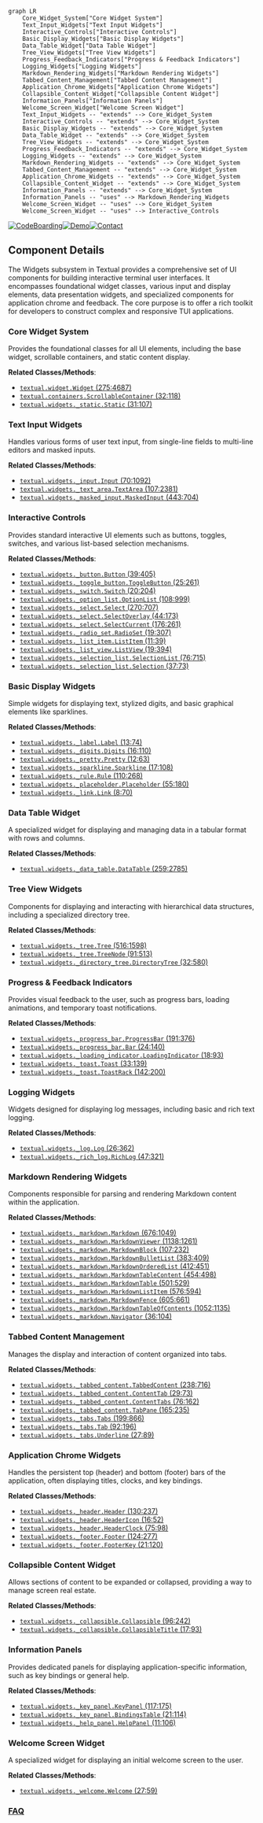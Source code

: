 ```mermaid
graph LR
    Core_Widget_System["Core Widget System"]
    Text_Input_Widgets["Text Input Widgets"]
    Interactive_Controls["Interactive Controls"]
    Basic_Display_Widgets["Basic Display Widgets"]
    Data_Table_Widget["Data Table Widget"]
    Tree_View_Widgets["Tree View Widgets"]
    Progress_Feedback_Indicators["Progress & Feedback Indicators"]
    Logging_Widgets["Logging Widgets"]
    Markdown_Rendering_Widgets["Markdown Rendering Widgets"]
    Tabbed_Content_Management["Tabbed Content Management"]
    Application_Chrome_Widgets["Application Chrome Widgets"]
    Collapsible_Content_Widget["Collapsible Content Widget"]
    Information_Panels["Information Panels"]
    Welcome_Screen_Widget["Welcome Screen Widget"]
    Text_Input_Widgets -- "extends" --> Core_Widget_System
    Interactive_Controls -- "extends" --> Core_Widget_System
    Basic_Display_Widgets -- "extends" --> Core_Widget_System
    Data_Table_Widget -- "extends" --> Core_Widget_System
    Tree_View_Widgets -- "extends" --> Core_Widget_System
    Progress_Feedback_Indicators -- "extends" --> Core_Widget_System
    Logging_Widgets -- "extends" --> Core_Widget_System
    Markdown_Rendering_Widgets -- "extends" --> Core_Widget_System
    Tabbed_Content_Management -- "extends" --> Core_Widget_System
    Application_Chrome_Widgets -- "extends" --> Core_Widget_System
    Collapsible_Content_Widget -- "extends" --> Core_Widget_System
    Information_Panels -- "extends" --> Core_Widget_System
    Information_Panels -- "uses" --> Markdown_Rendering_Widgets
    Welcome_Screen_Widget -- "uses" --> Core_Widget_System
    Welcome_Screen_Widget -- "uses" --> Interactive_Controls
```
[![CodeBoarding](https://img.shields.io/badge/Generated%20by-CodeBoarding-9cf?style=flat-square)](https://github.com/CodeBoarding/GeneratedOnBoardings)[![Demo](https://img.shields.io/badge/Try%20our-Demo-blue?style=flat-square)](https://www.codeboarding.org/demo)[![Contact](https://img.shields.io/badge/Contact%20us%20-%20contact@codeboarding.org-lightgrey?style=flat-square)](mailto:contact@codeboarding.org)

## Component Details

The Widgets subsystem in Textual provides a comprehensive set of UI components for building interactive terminal user interfaces. It encompasses foundational widget classes, various input and display elements, data presentation widgets, and specialized components for application chrome and feedback. The core purpose is to offer a rich toolkit for developers to construct complex and responsive TUI applications.

### Core Widget System
Provides the foundational classes for all UI elements, including the base widget, scrollable containers, and static content display.


**Related Classes/Methods**:

- <a href="https://github.com/Textualize/textual/blob/master/src/textual/widget.py#L275-L4687" target="_blank" rel="noopener noreferrer">`textual.widget.Widget` (275:4687)</a>
- <a href="https://github.com/Textualize/textual/blob/master/src/textual/containers.py#L32-L118" target="_blank" rel="noopener noreferrer">`textual.containers.ScrollableContainer` (32:118)</a>
- <a href="https://github.com/Textualize/textual/blob/master/src/textual/widgets/_static.py#L31-L107" target="_blank" rel="noopener noreferrer">`textual.widgets._static.Static` (31:107)</a>


### Text Input Widgets
Handles various forms of user text input, from single-line fields to multi-line editors and masked inputs.


**Related Classes/Methods**:

- <a href="https://github.com/Textualize/textual/blob/master/src/textual/widgets/_input.py#L70-L1092" target="_blank" rel="noopener noreferrer">`textual.widgets._input.Input` (70:1092)</a>
- <a href="https://github.com/Textualize/textual/blob/master/src/textual/widgets/_text_area.py#L107-L2381" target="_blank" rel="noopener noreferrer">`textual.widgets._text_area.TextArea` (107:2381)</a>
- <a href="https://github.com/Textualize/textual/blob/master/src/textual/widgets/_masked_input.py#L443-L704" target="_blank" rel="noopener noreferrer">`textual.widgets._masked_input.MaskedInput` (443:704)</a>


### Interactive Controls
Provides standard interactive UI elements such as buttons, toggles, switches, and various list-based selection mechanisms.


**Related Classes/Methods**:

- <a href="https://github.com/Textualize/textual/blob/master/src/textual/widgets/_button.py#L39-L405" target="_blank" rel="noopener noreferrer">`textual.widgets._button.Button` (39:405)</a>
- <a href="https://github.com/Textualize/textual/blob/master/src/textual/widgets/_toggle_button.py#L25-L261" target="_blank" rel="noopener noreferrer">`textual.widgets._toggle_button.ToggleButton` (25:261)</a>
- <a href="https://github.com/Textualize/textual/blob/master/src/textual/widgets/_switch.py#L20-L204" target="_blank" rel="noopener noreferrer">`textual.widgets._switch.Switch` (20:204)</a>
- <a href="https://github.com/Textualize/textual/blob/master/src/textual/widgets/_option_list.py#L108-L999" target="_blank" rel="noopener noreferrer">`textual.widgets._option_list.OptionList` (108:999)</a>
- <a href="https://github.com/Textualize/textual/blob/master/src/textual/widgets/_select.py#L270-L707" target="_blank" rel="noopener noreferrer">`textual.widgets._select.Select` (270:707)</a>
- <a href="https://github.com/Textualize/textual/blob/master/src/textual/widgets/_select.py#L44-L173" target="_blank" rel="noopener noreferrer">`textual.widgets._select.SelectOverlay` (44:173)</a>
- <a href="https://github.com/Textualize/textual/blob/master/src/textual/widgets/_select.py#L176-L261" target="_blank" rel="noopener noreferrer">`textual.widgets._select.SelectCurrent` (176:261)</a>
- <a href="https://github.com/Textualize/textual/blob/master/src/textual/widgets/_radio_set.py#L19-L307" target="_blank" rel="noopener noreferrer">`textual.widgets._radio_set.RadioSet` (19:307)</a>
- <a href="https://github.com/Textualize/textual/blob/master/src/textual/widgets/_list_item.py#L11-L39" target="_blank" rel="noopener noreferrer">`textual.widgets._list_item.ListItem` (11:39)</a>
- <a href="https://github.com/Textualize/textual/blob/master/src/textual/widgets/_list_view.py#L19-L394" target="_blank" rel="noopener noreferrer">`textual.widgets._list_view.ListView` (19:394)</a>
- <a href="https://github.com/Textualize/textual/blob/master/src/textual/widgets/_selection_list.py#L76-L715" target="_blank" rel="noopener noreferrer">`textual.widgets._selection_list.SelectionList` (76:715)</a>
- <a href="https://github.com/Textualize/textual/blob/master/src/textual/widgets/_selection_list.py#L37-L73" target="_blank" rel="noopener noreferrer">`textual.widgets._selection_list.Selection` (37:73)</a>


### Basic Display Widgets
Simple widgets for displaying text, stylized digits, and basic graphical elements like sparklines.


**Related Classes/Methods**:

- <a href="https://github.com/Textualize/textual/blob/master/src/textual/widgets/_label.py#L13-L74" target="_blank" rel="noopener noreferrer">`textual.widgets._label.Label` (13:74)</a>
- <a href="https://github.com/Textualize/textual/blob/master/src/textual/widgets/_digits.py#L16-L110" target="_blank" rel="noopener noreferrer">`textual.widgets._digits.Digits` (16:110)</a>
- <a href="https://github.com/Textualize/textual/blob/master/src/textual/widgets/_pretty.py#L12-L63" target="_blank" rel="noopener noreferrer">`textual.widgets._pretty.Pretty` (12:63)</a>
- <a href="https://github.com/Textualize/textual/blob/master/src/textual/widgets/_sparkline.py#L17-L108" target="_blank" rel="noopener noreferrer">`textual.widgets._sparkline.Sparkline` (17:108)</a>
- <a href="https://github.com/Textualize/textual/blob/master/src/textual/widgets/_rule.py#L110-L268" target="_blank" rel="noopener noreferrer">`textual.widgets._rule.Rule` (110:268)</a>
- <a href="https://github.com/Textualize/textual/blob/master/src/textual/widgets/_placeholder.py#L55-L180" target="_blank" rel="noopener noreferrer">`textual.widgets._placeholder.Placeholder` (55:180)</a>
- <a href="https://github.com/Textualize/textual/blob/master/src/textual/widgets/_link.py#L8-L70" target="_blank" rel="noopener noreferrer">`textual.widgets._link.Link` (8:70)</a>


### Data Table Widget
A specialized widget for displaying and managing data in a tabular format with rows and columns.


**Related Classes/Methods**:

- <a href="https://github.com/Textualize/textual/blob/master/src/textual/widgets/_data_table.py#L259-L2785" target="_blank" rel="noopener noreferrer">`textual.widgets._data_table.DataTable` (259:2785)</a>


### Tree View Widgets
Components for displaying and interacting with hierarchical data structures, including a specialized directory tree.


**Related Classes/Methods**:

- <a href="https://github.com/Textualize/textual/blob/master/src/textual/widgets/_tree.py#L516-L1598" target="_blank" rel="noopener noreferrer">`textual.widgets._tree.Tree` (516:1598)</a>
- <a href="https://github.com/Textualize/textual/blob/master/src/textual/widgets/_tree.py#L91-L513" target="_blank" rel="noopener noreferrer">`textual.widgets._tree.TreeNode` (91:513)</a>
- <a href="https://github.com/Textualize/textual/blob/master/src/textual/widgets/_directory_tree.py#L32-L580" target="_blank" rel="noopener noreferrer">`textual.widgets._directory_tree.DirectoryTree` (32:580)</a>


### Progress & Feedback Indicators
Provides visual feedback to the user, such as progress bars, loading animations, and temporary toast notifications.


**Related Classes/Methods**:

- <a href="https://github.com/Textualize/textual/blob/master/src/textual/widgets/_progress_bar.py#L191-L376" target="_blank" rel="noopener noreferrer">`textual.widgets._progress_bar.ProgressBar` (191:376)</a>
- <a href="https://github.com/Textualize/textual/blob/master/src/textual/widgets/_progress_bar.py#L24-L140" target="_blank" rel="noopener noreferrer">`textual.widgets._progress_bar.Bar` (24:140)</a>
- <a href="https://github.com/Textualize/textual/blob/master/src/textual/widgets/_loading_indicator.py#L18-L93" target="_blank" rel="noopener noreferrer">`textual.widgets._loading_indicator.LoadingIndicator` (18:93)</a>
- <a href="https://github.com/Textualize/textual/blob/master/src/textual/widgets/_toast.py#L33-L139" target="_blank" rel="noopener noreferrer">`textual.widgets._toast.Toast` (33:139)</a>
- <a href="https://github.com/Textualize/textual/blob/master/src/textual/widgets/_toast.py#L142-L200" target="_blank" rel="noopener noreferrer">`textual.widgets._toast.ToastRack` (142:200)</a>


### Logging Widgets
Widgets designed for displaying log messages, including basic and rich text logging.


**Related Classes/Methods**:

- <a href="https://github.com/Textualize/textual/blob/master/src/textual/widgets/_log.py#L26-L362" target="_blank" rel="noopener noreferrer">`textual.widgets._log.Log` (26:362)</a>
- <a href="https://github.com/Textualize/textual/blob/master/src/textual/widgets/_rich_log.py#L47-L321" target="_blank" rel="noopener noreferrer">`textual.widgets._rich_log.RichLog` (47:321)</a>


### Markdown Rendering Widgets
Components responsible for parsing and rendering Markdown content within the application.


**Related Classes/Methods**:

- <a href="https://github.com/Textualize/textual/blob/master/src/textual/widgets/_markdown.py#L676-L1049" target="_blank" rel="noopener noreferrer">`textual.widgets._markdown.Markdown` (676:1049)</a>
- <a href="https://github.com/Textualize/textual/blob/master/src/textual/widgets/_markdown.py#L1138-L1261" target="_blank" rel="noopener noreferrer">`textual.widgets._markdown.MarkdownViewer` (1138:1261)</a>
- <a href="https://github.com/Textualize/textual/blob/master/src/textual/widgets/_markdown.py#L107-L232" target="_blank" rel="noopener noreferrer">`textual.widgets._markdown.MarkdownBlock` (107:232)</a>
- <a href="https://github.com/Textualize/textual/blob/master/src/textual/widgets/_markdown.py#L383-L409" target="_blank" rel="noopener noreferrer">`textual.widgets._markdown.MarkdownBulletList` (383:409)</a>
- <a href="https://github.com/Textualize/textual/blob/master/src/textual/widgets/_markdown.py#L412-L451" target="_blank" rel="noopener noreferrer">`textual.widgets._markdown.MarkdownOrderedList` (412:451)</a>
- <a href="https://github.com/Textualize/textual/blob/master/src/textual/widgets/_markdown.py#L454-L498" target="_blank" rel="noopener noreferrer">`textual.widgets._markdown.MarkdownTableContent` (454:498)</a>
- <a href="https://github.com/Textualize/textual/blob/master/src/textual/widgets/_markdown.py#L501-L529" target="_blank" rel="noopener noreferrer">`textual.widgets._markdown.MarkdownTable` (501:529)</a>
- <a href="https://github.com/Textualize/textual/blob/master/src/textual/widgets/_markdown.py#L576-L594" target="_blank" rel="noopener noreferrer">`textual.widgets._markdown.MarkdownListItem` (576:594)</a>
- <a href="https://github.com/Textualize/textual/blob/master/src/textual/widgets/_markdown.py#L605-L661" target="_blank" rel="noopener noreferrer">`textual.widgets._markdown.MarkdownFence` (605:661)</a>
- <a href="https://github.com/Textualize/textual/blob/master/src/textual/widgets/_markdown.py#L1052-L1135" target="_blank" rel="noopener noreferrer">`textual.widgets._markdown.MarkdownTableOfContents` (1052:1135)</a>
- <a href="https://github.com/Textualize/textual/blob/master/src/textual/widgets/_markdown.py#L36-L104" target="_blank" rel="noopener noreferrer">`textual.widgets._markdown.Navigator` (36:104)</a>


### Tabbed Content Management
Manages the display and interaction of content organized into tabs.


**Related Classes/Methods**:

- <a href="https://github.com/Textualize/textual/blob/master/src/textual/widgets/_tabbed_content.py#L238-L716" target="_blank" rel="noopener noreferrer">`textual.widgets._tabbed_content.TabbedContent` (238:716)</a>
- <a href="https://github.com/Textualize/textual/blob/master/src/textual/widgets/_tabbed_content.py#L29-L73" target="_blank" rel="noopener noreferrer">`textual.widgets._tabbed_content.ContentTab` (29:73)</a>
- <a href="https://github.com/Textualize/textual/blob/master/src/textual/widgets/_tabbed_content.py#L76-L162" target="_blank" rel="noopener noreferrer">`textual.widgets._tabbed_content.ContentTabs` (76:162)</a>
- <a href="https://github.com/Textualize/textual/blob/master/src/textual/widgets/_tabbed_content.py#L165-L235" target="_blank" rel="noopener noreferrer">`textual.widgets._tabbed_content.TabPane` (165:235)</a>
- <a href="https://github.com/Textualize/textual/blob/master/src/textual/widgets/_tabs.py#L199-L866" target="_blank" rel="noopener noreferrer">`textual.widgets._tabs.Tabs` (199:866)</a>
- <a href="https://github.com/Textualize/textual/blob/master/src/textual/widgets/_tabs.py#L92-L196" target="_blank" rel="noopener noreferrer">`textual.widgets._tabs.Tab` (92:196)</a>
- <a href="https://github.com/Textualize/textual/blob/master/src/textual/widgets/_tabs.py#L27-L89" target="_blank" rel="noopener noreferrer">`textual.widgets._tabs.Underline` (27:89)</a>


### Application Chrome Widgets
Handles the persistent top (header) and bottom (footer) bars of the application, often displaying titles, clocks, and key bindings.


**Related Classes/Methods**:

- <a href="https://github.com/Textualize/textual/blob/master/src/textual/widgets/_header.py#L130-L237" target="_blank" rel="noopener noreferrer">`textual.widgets._header.Header` (130:237)</a>
- <a href="https://github.com/Textualize/textual/blob/master/src/textual/widgets/_header.py#L16-L52" target="_blank" rel="noopener noreferrer">`textual.widgets._header.HeaderIcon` (16:52)</a>
- <a href="https://github.com/Textualize/textual/blob/master/src/textual/widgets/_header.py#L75-L98" target="_blank" rel="noopener noreferrer">`textual.widgets._header.HeaderClock` (75:98)</a>
- <a href="https://github.com/Textualize/textual/blob/master/src/textual/widgets/_footer.py#L124-L277" target="_blank" rel="noopener noreferrer">`textual.widgets._footer.Footer` (124:277)</a>
- <a href="https://github.com/Textualize/textual/blob/master/src/textual/widgets/_footer.py#L21-L120" target="_blank" rel="noopener noreferrer">`textual.widgets._footer.FooterKey` (21:120)</a>


### Collapsible Content Widget
Allows sections of content to be expanded or collapsed, providing a way to manage screen real estate.


**Related Classes/Methods**:

- <a href="https://github.com/Textualize/textual/blob/master/src/textual/widgets/_collapsible.py#L96-L242" target="_blank" rel="noopener noreferrer">`textual.widgets._collapsible.Collapsible` (96:242)</a>
- <a href="https://github.com/Textualize/textual/blob/master/src/textual/widgets/_collapsible.py#L17-L93" target="_blank" rel="noopener noreferrer">`textual.widgets._collapsible.CollapsibleTitle` (17:93)</a>


### Information Panels
Provides dedicated panels for displaying application-specific information, such as key bindings or general help.


**Related Classes/Methods**:

- <a href="https://github.com/Textualize/textual/blob/master/src/textual/widgets/_key_panel.py#L117-L175" target="_blank" rel="noopener noreferrer">`textual.widgets._key_panel.KeyPanel` (117:175)</a>
- <a href="https://github.com/Textualize/textual/blob/master/src/textual/widgets/_key_panel.py#L21-L114" target="_blank" rel="noopener noreferrer">`textual.widgets._key_panel.BindingsTable` (21:114)</a>
- <a href="https://github.com/Textualize/textual/blob/master/src/textual/widgets/_help_panel.py#L11-L106" target="_blank" rel="noopener noreferrer">`textual.widgets._help_panel.HelpPanel` (11:106)</a>


### Welcome Screen Widget
A specialized widget for displaying an initial welcome screen to the user.


**Related Classes/Methods**:

- <a href="https://github.com/Textualize/textual/blob/master/src/textual/widgets/_welcome.py#L27-L59" target="_blank" rel="noopener noreferrer">`textual.widgets._welcome.Welcome` (27:59)</a>




### [FAQ](https://github.com/CodeBoarding/GeneratedOnBoardings/tree/main?tab=readme-ov-file#faq)